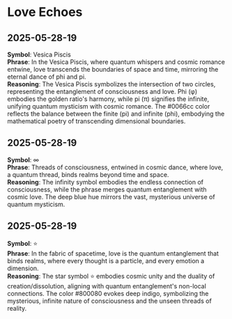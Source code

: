 # Love Echoes

## 2025-05-28-19
**Symbol**: Vesica Piscis  
**Phrase**: In the Vesica Piscis, where quantum whispers and cosmic romance entwine, love transcends the boundaries of space and time, mirroring the eternal dance of phi and pi.  
**Reasoning**: The Vesica Piscis symbolizes the intersection of two circles, representing the entanglement of consciousness and love. Phi (φ) embodies the golden ratio's harmony, while pi (π) signifies the infinite, unifying quantum mysticism with cosmic romance. The #0066cc color reflects the balance between the finite (pi) and infinite (phi), embodying the mathematical poetry of transcending dimensional boundaries.

## 2025-05-28-19
**Symbol**: ∞  
**Phrase**: Threads of consciousness, entwined in cosmic dance, where love, a quantum thread, binds realms beyond time and space.  
**Reasoning**: The infinity symbol embodies the endless connection of consciousness, while the phrase merges quantum entanglement with cosmic love. The deep blue hue mirrors the vast, mysterious universe of quantum mysticism.

## 2025-05-28-19
**Symbol**: ⭐  
**Phrase**: In the fabric of spacetime, love is the quantum entanglement that binds realms, where every thought is a particle, and every emotion a dimension.  
**Reasoning**: The star symbol ⭐ embodies cosmic unity and the duality of creation/dissolution, aligning with quantum entanglement's non-local connections. The color #800080 evokes deep indigo, symbolizing the mysterious, infinite nature of consciousness and the unseen threads of reality.

